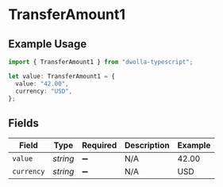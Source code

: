 # TransferAmount1

## Example Usage

```typescript
import { TransferAmount1 } from "dwolla-typescript";

let value: TransferAmount1 = {
  value: "42.00",
  currency: "USD",
};
```

## Fields

| Field              | Type               | Required           | Description        | Example            |
| ------------------ | ------------------ | ------------------ | ------------------ | ------------------ |
| `value`            | *string*           | :heavy_minus_sign: | N/A                | 42.00              |
| `currency`         | *string*           | :heavy_minus_sign: | N/A                | USD                |